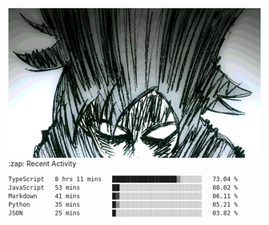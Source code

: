<body>
<h1 align="center"></h1>
<br>
<div align="center">
<img width="auto" height="300" src="Img/mobFreakoutLonger.gif"/>
</div>
</div>
:zap: Recent Activity

<!--START_SECTION:waka-->

```txt
TypeScript   8 hrs 11 mins   ██████████████████▒░░░░░░   73.04 %
JavaScript   53 mins         ██░░░░░░░░░░░░░░░░░░░░░░░   08.02 %
Markdown     41 mins         █▓░░░░░░░░░░░░░░░░░░░░░░░   06.11 %
Python       35 mins         █▒░░░░░░░░░░░░░░░░░░░░░░░   05.21 %
JSON         25 mins         █░░░░░░░░░░░░░░░░░░░░░░░░   03.82 %
```

<!--END_SECTION:waka-->
